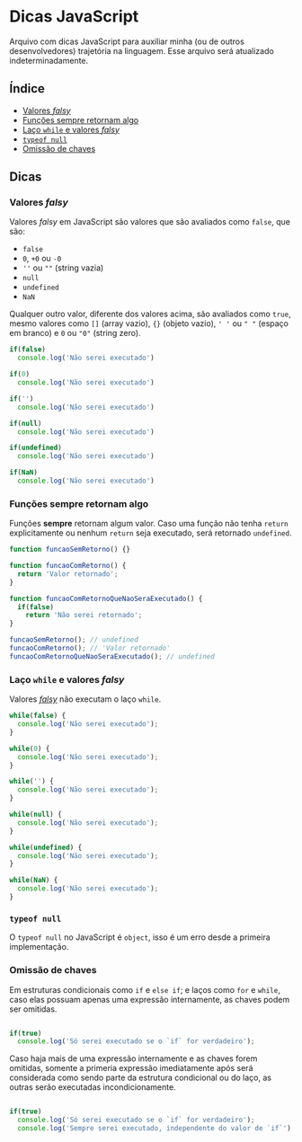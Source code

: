 # Dicas JavaScript

Arquivo com dicas JavaScript para auxiliar minha (ou de outros desenvolvedores) trajetória na linguagem. Esse arquivo será atualizado indeterminadamente.

## Índice

* [Valores *falsy*](#valores-falsy)
* [Funções sempre retornam algo](#funções-sempre-retornam-algo)
* [Laço `while` e valores *falsy*](#laço-while-e-valores-falsy)
* [`typeof null`](#typeof-null)
* [Omissão de chaves](#omissão-de-chaves)

## Dicas

### Valores *falsy*

Valores *falsy* em JavaScript são valores que são avaliados como `false`, que são:

* `false`
* `0`, `+0` ou `-0`
* `''` ou `""` (string vazia)
* `null`
* `undefined`
* `NaN`

Qualquer outro valor, diferente dos valores acima, são avaliados como `true`, mesmo valores como `[]` (array vazio), `{}` (objeto vazio), `' '` ou `" "` (espaço em branco) e `0` ou `"0"` (string zero).

```js
if(false)
  console.log('Não serei executado')

if(0)
  console.log('Não serei executado')

if('')
  console.log('Não serei executado')

if(null)
  console.log('Não serei executado')

if(undefined)
  console.log('Não serei executado')

if(NaN)
  console.log('Não serei executado')
```

### Funções sempre retornam algo

Funções **sempre** retornam algum valor. Caso uma função não tenha `return` explicitamente ou nenhum `return` seja executado, será retornado `undefined`.

```js
function funcaoSemRetorno() {}

function funcaoComRetorno() {
  return 'Valor retornado';
}

function funcaoComRetornoQueNaoSeraExecutado() {
  if(false)
    return 'Não serei retornado';
}

funcaoSemRetorno(); // undefined
funcaoComRetorno(); // 'Valor retornado'
funcaoComRetornoQueNaoSeraExecutado(); // undefined
```

### Laço `while` e valores *falsy*

Valores [*falsy*](#valores-falsy) não executam o laço `while`.

```js
while(false) {
  console.log('Não serei executado');
}

while(0) {
  console.log('Não serei executado');
}

while('') {
  console.log('Não serei executado');
}

while(null) {
  console.log('Não serei executado');
}

while(undefined) {
  console.log('Não serei executado');
}

while(NaN) {
  console.log('Não serei executado');
}
```

### `typeof null`

O `typeof null` no JavaScript é `object`, isso é um erro desde a primeira implementação.

### Omissão de chaves

Em estruturas condicionais como `if` e `else if`; e laços como `for` e `while`, caso elas possuam apenas uma expressão internamente, as chaves podem ser omitidas.

```js

if(true)
  console.log('Só serei executado se o `if` for verdadeiro');
```

Caso haja mais de uma expressão internamente e as chaves forem omitidas, somente a primeria expressão imediatamente após será considerada como sendo parte da estrutura condicional ou do laço, as outras serão executadas incondicionamente.

```js

if(true)
  console.log('Só serei executado se o `if` for verdadeiro');
  console.log('Sempre serei executado, independente do valor de `if`');
```
